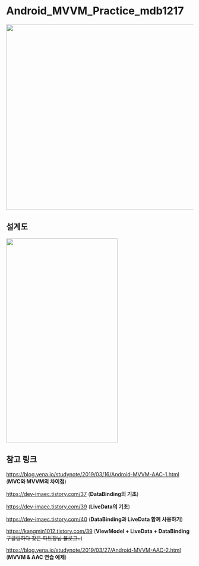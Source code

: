 # Android_MVVM_Practice_mdb1217
<img src="https://blog.yena.io/assets/post-img19/190316-mvc-mvvm.png"  width="700" height="500">

## 설계도
<img src="https://postfiles.pstatic.net/MjAyMDEyMjlfMTc3/MDAxNjA5MjUzODI2MTM5.SFswrY21XvJR0_STAsNOBmiqjT3A3w-bh0bH0zvrGjcg.w4npChndXhs9kuNtyvWF8NLod-hy3yuIdEW7HNXdspcg.JPEG.mdb1217/Screenshot%EF%BC%BF20201229%EF%BC%8D235429%EF%BC%BFSamsung_Notes.jpg?type=w773"  width="300" height="550">

## 참고 링크
https://blog.yena.io/studynote/2019/03/16/Android-MVVM-AAC-1.html
(**MVC와 MVVM의 차이점**)

https://dev-imaec.tistory.com/37
(**DataBinding의 기초**)

https://dev-imaec.tistory.com/39
(**LiveData의 기초**)

https://dev-imaec.tistory.com/40
(**DataBinding과 LiveData 함께 사용하기**)

https://kangmin1012.tistory.com/39
(**ViewModel + LiveData + DataBinding** ~~구글링하다 찾은 파트장님 블로그..~~)

https://blog.yena.io/studynote/2019/03/27/Android-MVVM-AAC-2.html
(**MVVM & AAC 연습 예제**)
